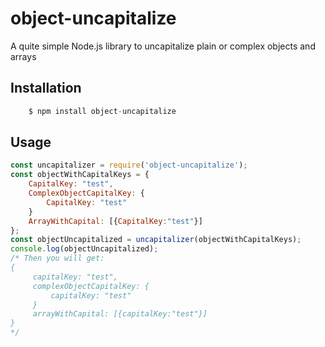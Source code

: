 
# object-uncapitalize

A quite simple Node.js library to uncapitalize plain or complex objects and arrays

## Installation
```js
	$ npm install object-uncapitalize
```

## Usage
```js
const uncapitalizer = require('object-uncapitalize');
const objectWithCapitalKeys = {
	CapitalKey: "test",
	ComplexObjectCapitalKey: {
		CapitalKey: "test"
	}
	ArrayWithCapital: [{CapitalKey:"test"}]
};
const objectUncapitalized = uncapitalizer(objectWithCapitalKeys);
console.log(objectUncapitalized);
/* Then you will get:
{
	 capitalKey: "test",
	 complexObjectCapitalKey: {
		 capitalKey: "test"
	 }
	 arrayWithCapital: [{capitalKey:"test"}]
}
*/
```